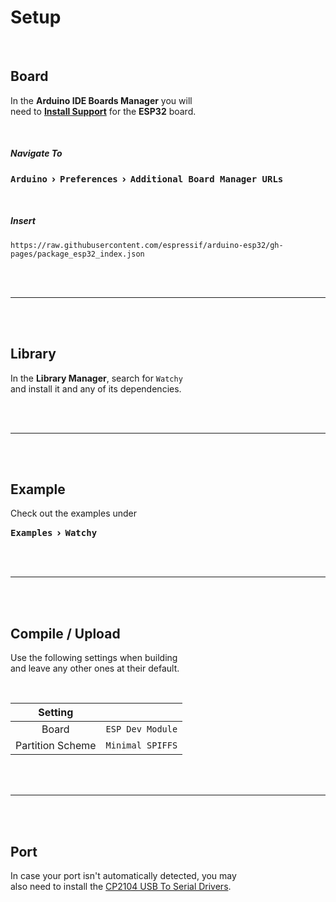 
# Setup

<br>

## Board

In the **Arduino IDE Boards Manager** you will <br>
need to **[Install Support][ESP32]** for the **ESP32** board.

<br>

##### Navigate To

<kbd>**Arduino**</kbd> **›** <kbd>**Preferences**</kbd> **›** <kbd>**Additional Board Manager URLs**</kbd>

<br>

##### Insert

```
https://raw.githubusercontent.com/espressif/arduino-esp32/gh-pages/package_esp32_index.json
```

<br>
<br>

---

<br>
<br>

## Library

In the **Library Manager**, search for `Watchy` <br>
and install it and any of its dependencies.

<br>
<br>

---

<br>
<br>

## Example

Check out the examples under

<kbd>**Examples**</kbd> **›** <kbd>**Watchy**</kbd>

<br>
<br>

---

<br>
<br>

## Compile / Upload

Use the following settings when building <br>
and leave any other ones at their default.

<br>

Setting |        |
:------:|:------:|
Board            | `ESP Dev Module`
Partition Scheme | `Minimal SPIFFS`

<br>
<br>

---

<br>
<br>

## Port

In case your port isn't automatically detected, you may <br>
also need to install the [CP2104 USB To Serial Drivers][Drivers].

<br>

<!----------------------------------------------------------------------------->

[Drivers]: https://www.silabs.com/products/development-tools/software/usb-to-uart-bridge-vcp-drivers
[ESP32]: https://docs.espressif.com/projects/arduino-esp32/en/latest/installing.html
